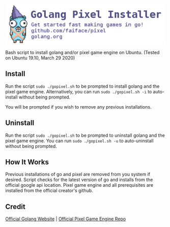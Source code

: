 ![gopixel](img/gopixel.png)

Bash script to install golang and/or pixel game engine on Ubuntu.
(Tested on Ubuntu 19.10, March 29 2020)

## Install ##

Run the script ```sudo ./gopixel.sh``` to be prompted to install golang and the pixel game engine.
Alternatively, you can run ```sudo ./gopixel.sh -i``` to auto-install without being prompted.

You will be prompted if you wish to remove any previous installations.

## Uninstall ##

Run the script ```sudo ./gopixel.sh``` to be prompted to uninstall golang and the pixel game engine.
You can run ```sudo ./gopixel.sh -u``` to auto-uninstall without being prompted.

## How It Works ##

Previous installations of go and pixel are removed from you system if desired.
Script checks for the latest version of go and installs from the official google api location.
Pixel game engine and all prerequisites are installed from the official creator's github.

## Credit ##

[Official Golang Website](https://golang.org/ "golang.org") | 
[Official Pixel Game Engine Repo](https://github.com/faiface/pixel "github.com/faiface/pixel")

